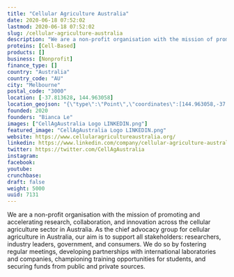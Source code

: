 ```yaml
---
title: "Cellular Agriculture Australia"
date: 2020-06-18 07:52:02
lastmod: 2020-06-18 07:52:02
slug: /cellular-agriculture-australia
description: "We are a non-profit organisation with the mission of promoting and accelerating research, collaboration, and innovation across the cellular agriculture sector in Australia. As the chief advocacy group for cellular agriculture in Australia, our aim is to support all stakeholders: researchers, industry leaders, government, and consumers. We do so by fostering regular meetings, developing partnerships with international laboratories and companies, championing training opportunities for students, and securing funds from public and private sources."
proteins: [Cell-Based]
products: []
business: [Nonprofit]
finance_type: []
country: "Australia"
country_code: "AU"
city: "Melbourne"
postal_code: "3000"
location: [-37.813628, 144.963058]
location_geojson: "{\"type\":\"Point\",\"coordinates\":[144.963058,-37.813628]}"
founded: 2020
founders: "Bianca Le"
images: ["CellAgAustralia Logo LINKEDIN.png"]
featured_image: "CellAgAustralia Logo LINKEDIN.png"
website: https://www.cellularagricultureaustralia.org/
linkedin: https://www.linkedin.com/company/cellular-agriculture-australia
twitter: https://twitter.com/CellAgAustralia
instagram: 
facebook: 
youtube: 
crunchbase: 
draft: false
weight: 5000
uuid: 7131
---
```

We are a non-profit organisation with the mission of promoting and accelerating research, collaboration, and innovation across the cellular agriculture sector in Australia. As the chief advocacy group for cellular agriculture in Australia, our aim is to support all stakeholders: researchers, industry leaders, government, and consumers. We do so by fostering regular meetings, developing partnerships with international laboratories and companies, championing training opportunities for students, and securing funds from public and private sources.
